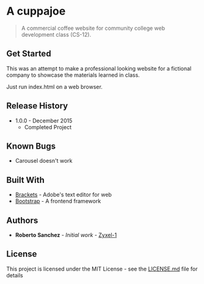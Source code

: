 # A cuppajoe
> A commercial coffee website for community college web development class (CS-12). 



[](sample.gif)

## Get Started

This was an attempt to make a professional looking website for a fictional company to showcase the materials learned in class.

Just run index.html on a web browser.

## Release History

* 1.0.0 -  December 2015
  * Completed Project

## Known Bugs

* Carousel doesn't work

## Built With

* [Brackets](https://brackets.io/) - Adobe's text editor for web
* [Bootstrap](https://getbootstrap.com/) - A frontend framework

## Authors

* **Roberto Sanchez** - *Initial work* - [Zyxel-1](https://github.com/Zyxel-1)

## License

This project is licensed under the MIT License - see the [LICENSE.md](LICENSE.md) file for details

